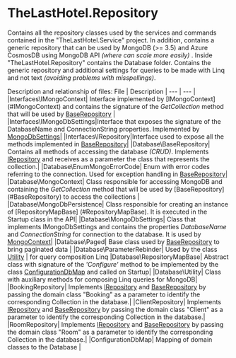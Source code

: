 # TheLastHotel.Repository
Contains all the repository classes used by the services and commands contained in the "TheLastHotel.Service" project.
In addition, contains a generic repository that can be used by MongoDB (>= 3.5) and Azure CosmosDB using MongoDB API *(where can scale more easily)* .
Inside "TheLastHotel.Repository" contains the Database folder. Contains the generic repository and additional settings for queries to be made with Linq and not text *(avoiding problems with misspellings)*.

Description and relationship of files:
 File | Description 
| --- | --- |
|Interfaces\IMongoContext| Interface implemented by [IMongoContext] (#IMongoContext) and contains the signature of the *GetCollection* method that will be used by [BaseRepository](#BaseRepository) |
|Interfaces\IMongoDbSettings|Interface that exposes the signature of the DatabaseName and ConnectionString properties. Implemented by [MongoDbSettings](#MongoDbSettings)|
|Interfaces\IRepository|Interface used to expose all the methods implemented in [BaseRepository](#BaseRepository)|
|Database\BaseRepository| Contains all methods of accessing the database *(CRUD)*. Implements [IRepository](#IRepository) and receives as a parameter the class that represents the collection.|
|Database\EnumMongoErrorCode| Enum with error codes referring to the connection. Used for exception handling in [BaseRepository](#BaseRepository)|
|Database\MongoContext| Class responsible for accessing MongoDB and containing the *GetCollection* method that will be used by [BaseRepository] (#BaseRepository) to access the collections |
|Database\MongoDbPersistence| Class responsible for creating an instance of [RepositoryMapBase] (#RepositoryMapBase). It is executed in the Startup class in the API|
|Database\MongoDbSettings| Class that implements IMongoDbSettings and contains the properties *DatabaseName* and *ConnectionString* for connection to the database. It is used by [MongoContext](#MongoContext)|
|Database\Paged| Base class used by [BaseRepository](#BaseRepository) to bring paginated data |
|Database\ParameterRebinder| Used by the class [Utility](#Utility) | for query composition Linq
|Database\RepositoryMapBase| Abstract class with signature of the *'Configure'* method to be implemented by the class [ConfigurationDbMap](#ConfigurationDbMap) and called on Startup|
|Database\Utility| Class with auxiliary methods for composing Linq queries for MongoDB|
|BookingRepository| Implements [IRepository](#IRepository) and [BaseRepository](#BaseRepository) by passing the domain class "Booking" as a parameter to identify the corresponding Collection in the database.|
|ClientRepository| Implements [IRepository](#IRepository) and [BaseRepository](#BaseRepository) by passing the domain class "Client" as a parameter to identify the corresponding Collection in the database.|
|RoomRepository| Implements [IRepository](#IRepository) and [BaseRepository](#BaseRepository) by passing the domain class "Room" as a parameter to identify the corresponding Collection in the database.|
|ConfigurationDbMap| Mapping of domain classes to the Database |
